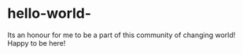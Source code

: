 # hello-world-
Its an honour for me to be a part of this community of changing world!
Happy to be here!

